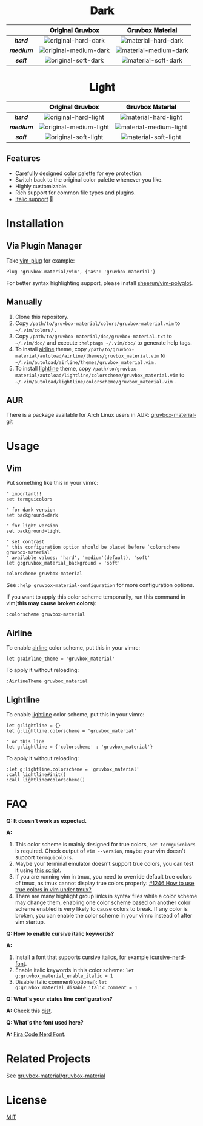 <h1 align="center">
𝐃𝐚𝐫𝐤
</h1>

|        |                                                     𝐎𝐫𝐢𝐠𝐢𝐧𝐚𝐥 𝐆𝐫𝐮𝐯𝐛𝐨𝐱                                                     |                                                     𝐆𝐫𝐮𝐯𝐛𝐨𝐱 𝐌𝐚𝐭𝐞𝐫𝐢𝐚𝐥                                                     |
| :----: | :----------------------------------------------------------------------------------------------------------------------: | :----------------------------------------------------------------------------------------------------------------------: |
|  𝒉𝒂𝒓𝒅  |  ![original-hard-dark](https://user-images.githubusercontent.com/37491630/69468270-71d6c980-0d83-11ea-97f5-844accd52f68.png)  |  ![material-hard-dark](https://user-images.githubusercontent.com/37491630/69468250-65527100-0d83-11ea-98e8-04cc64e9270b.png)  |
| 𝒎𝒆𝒅𝒊𝒖𝒎 | ![original-medium-dark](https://user-images.githubusercontent.com/37491630/69468276-7602e700-0d83-11ea-8c31-4dd038e52114.png) | ![material-medium-dark](https://user-images.githubusercontent.com/37491630/69468257-697e8e80-0d83-11ea-8299-c0e5ecd132e3.png) |
|  𝒔𝒐𝒇𝒕  |  ![original-soft-dark](https://user-images.githubusercontent.com/37491630/69468280-78654100-0d83-11ea-9f69-2d0c0aa2dabb.png)  |  ![material-soft-dark](https://user-images.githubusercontent.com/37491630/69468264-6edbd900-0d83-11ea-815a-9d61509f3769.png)  |

<h1 align="center">
𝐋𝐢𝐠𝐡𝐭
</h1>

|        |                                                     𝐎𝐫𝐢𝐠𝐢𝐧𝐚𝐥 𝐆𝐫𝐮𝐯𝐛𝐨𝐱                                                     |                                                     𝐆𝐫𝐮𝐯𝐛𝐨𝐱 𝐌𝐚𝐭𝐞𝐫𝐢𝐚𝐥                                                     |
| :----: | :----------------------------------------------------------------------------------------------------------------------: | :----------------------------------------------------------------------------------------------------------------------: |
|  𝒉𝒂𝒓𝒅  |  ![original-hard-light](https://user-images.githubusercontent.com/37491630/69468272-73a08d00-0d83-11ea-8065-c2875d6c5cb1.png)  |  ![material-hard-light](https://user-images.githubusercontent.com/37491630/69468253-671c3480-0d83-11ea-932d-1fe0ba559a1b.png)  |
| 𝒎𝒆𝒅𝒊𝒖𝒎 | ![original-medium-light](https://user-images.githubusercontent.com/37491630/69468278-77341400-0d83-11ea-9aa3-b6a94c442989.png) | ![material-medium-light](https://user-images.githubusercontent.com/37491630/69468260-6b485200-0d83-11ea-8329-c4564e40f65b.png) |
|  𝒔𝒐𝒇𝒕  |  ![original-soft-light](https://user-images.githubusercontent.com/37491630/69468281-7a2f0480-0d83-11ea-8ab0-3f0dc15fd0cb.png)  |  ![material-soft-light](https://user-images.githubusercontent.com/37491630/69468266-700d0600-0d83-11ea-8aa1-e97b86864a08.png)  |

## Features

- Carefully designed color palette for eye protection.
- Switch back to the original color palette whenever you like.
- Highly customizable.
- Rich support for common file types and plugins.
- [Italic support](https://github.com/sainnhe/icursive-nerd-font) 🎉

# Installation

## Via Plugin Manager

Take [vim-plug](https://github.com/junegunn/vim-plug) for example:

```vim
Plug 'gruvbox-material/vim', {'as': 'gruvbox-material'}
```

For better syntax highlighting support, please install [sheerun/vim-polyglot](https://github.com/sheerun/vim-polyglot).

## Manually

1. Clone this repository.
2. Copy `/path/to/gruvbox-material/colors/gruvbox-material.vim` to `~/.vim/colors/` .
3. Copy `/path/to/gruvbox-material/doc/gruvbox-material.txt` to `~/.vim/doc/` and execute `:helptags ~/.vim/doc/` to generate help tags.
4. To install [airline](https://github.com/vim-airline/vim-airline) theme, copy `/path/to/gruvbox-material/autoload/airline/themes/gruvbox_material.vim` to `~/.vim/autoload/airline/themes/gruvbox_material.vim` .
5. To install [lightline](https://github.com/itchyny/lightline.vim) theme, copy `/path/to/gruvbox-material/autoload/lightline/colorscheme/gruvbox_material.vim` to `~/.vim/autoload/lightline/colorscheme/gruvbox_material.vim` .

## AUR

There is a package available for Arch Linux users in AUR: [gruvbox-material-git](https://aur.archlinux.org/packages/gruvbox-material-git/)

# Usage

## Vim

Put something like this in your vimrc:

```vim
" important!!
set termguicolors

" for dark version
set background=dark

" for light version
set background=light

" set contrast
" this configuration option should be placed before `colorscheme gruvbox-material`
" available values: 'hard', 'medium'(default), 'soft'
let g:gruvbox_material_background = 'soft'

colorscheme gruvbox-material
```

See `:help gruvbox-material-configuration` for more configuration options.

If you want to apply this color scheme temporarily, run this command in vim(**this may cause broken colors**):

```vim
:colorscheme gruvbox-material
```

## Airline

To enable [airline](https://github.com/vim-airline/vim-airline) color scheme, put this in your vimrc:

```vim
let g:airline_theme = 'gruvbox_material'
```

To apply it without reloading:

```vim
:AirlineTheme gruvbox_material
```

## Lightline

To enable [lightline](https://github.com/itchyny/lightline.vim) color scheme, put this in your vimrc:

```vim
let g:lightline = {}
let g:lightline.colorscheme = 'gruvbox_material'

" or this line
let g:lightline = {'colorscheme' : 'gruvbox_material'}
```

To apply it without reloading:

```vim
:let g:lightline.colorscheme = 'gruvbox_material'
:call lightline#init()
:call lightline#colorscheme()
```

# FAQ

**Q: It doesn't work as expected.**

**A:**

1. This color scheme is mainly designed for true colors, `set termguicolors` is required. Check output of `vim --version`, maybe your vim doesn't support `termguicolors`.
2. Maybe your terminal emulator doesn't support true colors, you can test it using [this script](https://unix.stackexchange.com/questions/404414/print-true-color-24-bit-test-pattern).
3. If you are running vim in tmux, you need to override default true colors of tmux, as tmux cannot display true colors properly: [#1246 How to use true colors in vim under tmux?](https://github.com/tmux/tmux/issues/1246)
4. There are many highlight group links in syntax files while a color scheme may change them, enabling one color scheme based on another color scheme enabled is very likely to cause colors to break. If any color is broken, you can enable the color scheme in your vimrc instead of after vim startup.

**Q: How to enable cursive italic keywords?**

**A:**

1. Install a font that supports cursive italics, for example [icursive-nerd-font](https://github.com/sainnhe/icursive-nerd-font).
2. Enable italic keywords in this color scheme: `let g:gruvbox_material_enable_italic = 1`
3. Disable italic comment(optional): `let g:gruvbox_material_disable_italic_comment = 1`

**Q: What's your status line configuration?**

**A:** Check this [gist](https://gist.github.com/sainnhe/b8240bc047313fd6185bb8052df5a8fb).

**Q: What's the font used here?**

**A:** [Fira Code Nerd Font](https://github.com/ryanoasis/nerd-fonts/tree/master/patched-fonts/FiraCode).

# Related Projects

See [gruvbox-material/gruvbox-material](https://github.com/gruvbox-material/gruvbox-material)

# License

[MIT](./LICENSE)
